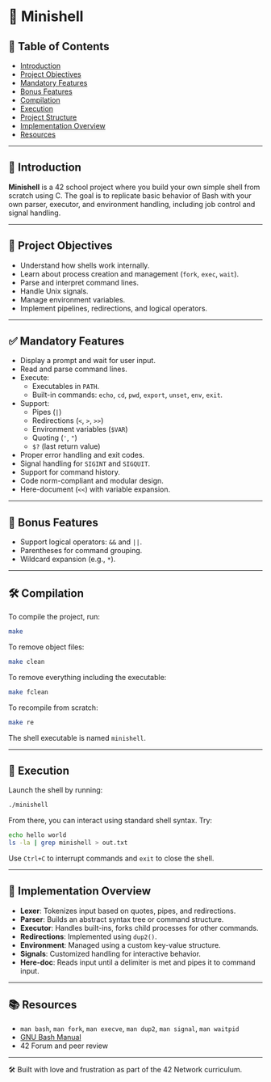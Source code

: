 # 🐚 Minishell

## 📌 Table of Contents
- [Introduction](#introduction)
- [Project Objectives](#project-objectives)
- [Mandatory Features](#mandatory-features)
- [Bonus Features](#bonus-features)
- [Compilation](#compilation)
- [Execution](#execution)
- [Project Structure](#project-structure)
- [Implementation Overview](#implementation-overview)
- [Resources](#resources)

---

## 🧩 Introduction

**Minishell** is a 42 school project where you build your own simple shell from scratch using C. The goal is to replicate basic behavior of Bash with your own parser, executor, and environment handling, including job control and signal handling.

---

## 🎯 Project Objectives

- Understand how shells work internally.
- Learn about process creation and management (`fork`, `exec`, `wait`).
- Parse and interpret command lines.
- Handle Unix signals.
- Manage environment variables.
- Implement pipelines, redirections, and logical operators.

---

## ✅ Mandatory Features

- Display a prompt and wait for user input.
- Read and parse command lines.
- Execute:
  - Executables in `PATH`.
  - Built-in commands: `echo`, `cd`, `pwd`, `export`, `unset`, `env`, `exit`.
- Support:
  - Pipes (`|`)
  - Redirections (`<`, `>`, `>>`)
  - Environment variables (`$VAR`)
  - Quoting (`'`, `"`)
  - `$?` (last return value)
- Proper error handling and exit codes.
- Signal handling for `SIGINT` and `SIGQUIT`.
- Support for command history.
- Code norm-compliant and modular design.
- Here-document (`<<`) with variable expansion.
---

## 🌟 Bonus Features

- Support logical operators: `&&` and `||`.
- Parentheses for command grouping.
- Wildcard expansion (e.g., `*`).
---

## 🛠 Compilation

To compile the project, run:

```bash
make
````

To remove object files:

```bash
make clean
```

To remove everything including the executable:

```bash
make fclean
```

To recompile from scratch:

```bash
make re
```

The shell executable is named `minishell`.

---

## 🚀 Execution

Launch the shell by running:

```bash
./minishell
```

From there, you can interact using standard shell syntax. Try:

```bash
echo hello world
ls -la | grep minishell > out.txt
```

Use `Ctrl+C` to interrupt commands and `exit` to close the shell.

---

## 🧠 Implementation Overview

* **Lexer**: Tokenizes input based on quotes, pipes, and redirections.
* **Parser**: Builds an abstract syntax tree or command structure.
* **Executor**: Handles built-ins, forks child processes for other commands.
* **Redirections**: Implemented using `dup2()`.
* **Environment**: Managed using a custom key-value structure.
* **Signals**: Customized handling for interactive behavior.
* **Here-doc**: Reads input until a delimiter is met and pipes it to command input.

---

## 📚 Resources

* `man bash`, `man fork`, `man execve`, `man dup2`, `man signal`, `man waitpid`
* [GNU Bash Manual](https://www.gnu.org/software/bash/manual/)
* 42 Forum and peer review

---
🛠 Built with love and frustration as part of the 42 Network curriculum.
